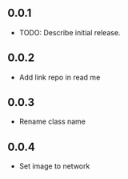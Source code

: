 ## 0.0.1

* TODO: Describe initial release.

## 0.0.2

* Add link repo in read me

## 0.0.3

* Rename class name


## 0.0.4

* Set image to network
